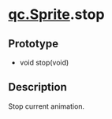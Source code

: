 # [qc.Sprite](CSprite.md).stop

## Prototype
* void stop(void)

## Description
Stop current animation.
